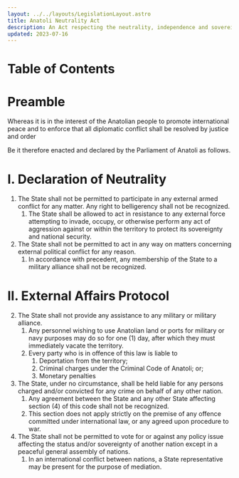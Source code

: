 ```yaml
---
layout: ../../layouts/LegislationLayout.astro
title: Anatoli Neutrality Act
description: An Act respecting the neutrality, independence and sovereignty of Anatoli.
updated: 2023-07-16
---
```

# Table of Contents

# Preamble
Whereas it is in the interest of the Anatolian people to promote international peace and to enforce that all diplomatic conflict shall be resolved by justice and order

Be it therefore enacted and declared by the Parliament of Anatoli as follows.

# I. Declaration of Neutrality
1. The State shall not be permitted to participate in any external armed conflict for any matter. Any right to belligerency shall not be recognized.
    1. The State shall be allowed to act in resistance to any external force attempting to invade, occupy, or otherwise perform any act of aggression against or within the territory to protect its sovereignty and national security.
2. The State shall not be permitted to act in any way on matters concerning external political conflict for any reason.
    1. In accordance with precedent, any membership of the State to a military alliance shall not be recognized.
# II. External Affairs Protocol
2. The State shall not provide any assistance to any military or military alliance.
    1. Any personnel wishing to use Anatolian land or ports for military or navy purposes may do so for one (1) day, after which they must immediately vacate the territory.
    2. Every party who is in offence of this law is liable to
        1. Deportation from the territory;
        2. Criminal charges under the Criminal Code of Anatoli; or;
        3. Monetary penalties
3. The State, under no circumstance, shall be held liable for any persons charged and/or convicted for any crime on behalf of any other nation.
    1. Any agreement between the State and any other State affecting section (4) of this code shall not be recognized.
    2. This section does not apply strictly on the premise of any offence committed under international law, or any agreed upon procedure to war.
4. The State shall not be permitted to vote for or against any policy issue affecting the status and/or sovereignty of another nation except in a peaceful general assembly of nations.
    1. In an international conflict between nations, a State representative may be present for the purpose of mediation.

